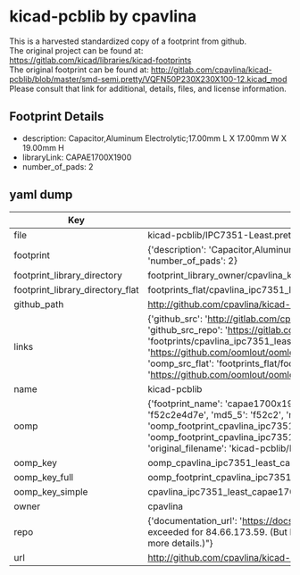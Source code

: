 # kicad-pcblib by cpavlina  
This is a harvested standardized copy of a footprint from github.  
The original project can be found at:  
https://gitlab.com/kicad/libraries/kicad-footprints  
The original footprint can be found at:
http://gitlab.com/cpavlina/kicad-pcblib/blob/master/smd-semi.pretty/VQFN50P230X230X100-12.kicad_mod
Please consult that link for additional, details, files, and license information.  
## Footprint Details
* description: Capacitor,Aluminum Electrolytic;17.00mm L X 17.00mm W X 19.00mm H  
* libraryLink: CAPAE1700X1900  
* number_of_pads: 2  
## yaml dump  
| Key | Value |  
| --- | --- |  
| file | kicad-pcblib/IPC7351-Least.pretty/CAPAE1700X1900.kicad_mod |  
| footprint | {'description': 'Capacitor,Aluminum Electrolytic;17.00mm L X 17.00mm W X 19.00mm H', 'libraryLink': 'CAPAE1700X1900', 'number_of_pads': 2} |  
| footprint_library_directory | footprint_library_owner/cpavlina_kicad-pcblib |  
| footprint_library_directory_flat | footprints_flat/cpavlina_ipc7351_least_capae1700x1900/working |  
| github_path | http://github.com/cpavlina/kicad-pcblib/blob/master/IPC7351-Least.pretty/CAPAE1700X1900.kicad_mod |  
| links | {'github_src': 'http://gitlab.com/cpavlina/kicad-pcblib/blob/master/smd-semi.pretty/VQFN50P230X230X100-12.kicad_mod', 'github_src_repo': 'https://gitlab.com/kicad/libraries/kicad-footprints', 'oomp_bot': 'footprints/cpavlina_ipc7351_least_capae1700x1900/working', 'oomp_bot_github': 'https://github.com/oomlout/oomlout_oomp_footprint_bot/tree/main/footprints/cpavlina_ipc7351_least_capae1700x1900/working', 'oomp_src_flat': 'footprints_flat/footprints_flat/cpavlina_ipc7351_least_capae1700x1900/working', 'oomp_src_flat_github': 'https://github.com/oomlout/oomlout_oomp_footprint_src/tree/main/footprints_flat/cpavlina_ipc7351_least_capae1700x1900/working'} |  
| name | kicad-pcblib |  
| oomp | {'footprint_name': 'capae1700x1900', 'library_name': 'ipc7351_least', 'md5': 'f52c2e4d7e14d72fb1cbaa1c3750ba2c', 'md5_10': 'f52c2e4d7e', 'md5_5': 'f52c2', 'md5_6': 'f52c2e', 'oomp_key': 'oomp_cpavlina_ipc7351_least_capae1700x1900', 'oomp_key_extra': 'oomp_footprint_cpavlina_ipc7351_least_capae1700x1900', 'oomp_key_full': 'oomp_footprint_cpavlina_ipc7351_least_capae1700x1900_f52c2e', 'oomp_key_simple': 'cpavlina_ipc7351_least_capae1700x1900', 'original_filename': 'kicad-pcblib/IPC7351-Least.pretty/CAPAE1700X1900.kicad_mod', 'owner_name': 'cpavlina'} |  
| oomp_key | oomp_cpavlina_ipc7351_least_capae1700x1900 |  
| oomp_key_full | oomp_footprint_cpavlina_ipc7351_least_capae1700x1900 |  
| oomp_key_simple | cpavlina_ipc7351_least_capae1700x1900 |  
| owner | cpavlina |  
| repo | {'documentation_url': 'https://docs.github.com/rest/overview/resources-in-the-rest-api#rate-limiting', 'message': "API rate limit exceeded for 84.66.173.59. (But here's the good news: Authenticated requests get a higher rate limit. Check out the documentation for more details.)"} |  
| url | http://github.com/cpavlina/kicad-pcblib |  

